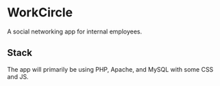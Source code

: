 # WorkCircle
A social networking app for internal employees.

## Stack
The app will primarily be using PHP, Apache, and MySQL with some CSS and JS.
